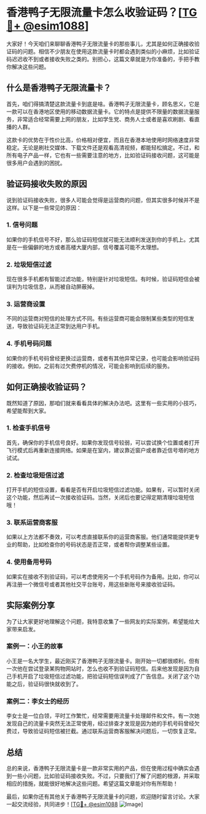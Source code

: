 # 香港鸭子无限流量卡怎么收验证码？[[TG💪+ @esim1088](https://t.me/s/esim1088)]

大家好！今天咱们来聊聊香港鸭子无限流量卡的那些事儿，尤其是如何正确接收验证码的问题。相信不少朋友在使用这款流量卡时都会遇到类似的小麻烦，比如验证码迟迟收不到或者接收失败之类的。别担心，这篇文章就是为你准备的，手把手教你解决这些问题。

## 什么是香港鸭子无限流量卡？

首先，咱们得搞清楚这款流量卡到底是啥。香港鸭子无限流量卡，顾名思义，它是一款可以在香港地区使用的移动数据流量卡。它的特点是提供不限量的数据流量服务，非常适合经常需要上网的朋友，比如学生党、商务人士或者是喜欢刷剧、看直播的人群。

这款卡的优势在于性价比高，价格相对便宜，而且在香港本地使用时网络速度非常稳定。无论是刷社交媒体、下载文件还是观看高清视频，都能轻松搞定。不过，和所有电子产品一样，它也有一些需要注意的地方，比如验证码接收问题，这可能是很多用户会遇到的困扰。

## 验证码接收失败的原因

说到验证码接收失败，很多人可能会觉得是运营商的问题，但其实很多时候并不是这样。以下是一些常见的原因：

### 1. **信号问题**
   如果你的手机信号不好，那么验证码短信就可能无法顺利发送到你的手机上。尤其是在一些偏僻的地方或者高楼大厦内部，信号覆盖可能不太理想。

### 2. **垃圾短信过滤**
   现在很多手机都有智能过滤功能，特别是针对垃圾短信。有时候，验证码短信会被误判为垃圾信息，从而被自动屏蔽掉。

### 3. **运营商设置**
   不同的运营商对短信的处理方式不同。有些运营商可能会限制某些类型的短信发送，导致验证码无法正常到达用户手机。

### 4. **手机号码问题**
   如果你的手机号码曾经更换过运营商，或者有其他异常记录，也可能会影响验证码的接收。例如，之前有过欠费停机的情况，可能会影响到后续的服务。

## 如何正确接收验证码？

既然知道了原因，那咱们就来看看具体的解决办法吧。这里有一些实用的小技巧，希望能帮到大家。

### 1. **检查手机信号**
   首先，确保你的手机信号良好。如果你发现信号较弱，可以尝试换个位置或者打开飞行模式后再重新连接网络。如果是在室内，建议靠近窗户或者靠近信号塔的地方试试。

### 2. **检查垃圾短信过滤**
   打开手机的短信设置，看看是否有开启垃圾短信过滤功能。如果有，可以暂时关闭这个功能，然后再试一次接收验证码。当然，关闭后也要记得定期清理垃圾短信哦！

### 3. **联系运营商客服**
   如果以上方法都不奏效，可以考虑直接联系你的运营商客服。他们通常能提供更专业的帮助，比如检查你的号码状态是否正常，或者帮你调整某些设置。

### 4. **使用备用号码**
   如果实在接收不到验证码，可以考虑使用另一个手机号码作为备用。比如，你可以再注册一个微信号或者其他社交平台账号，用这些新账号来接收验证码。

## 实际案例分享

为了让大家更好地理解这个问题，我特意收集了一些网友的实际案例，希望能给大家带来启发。

### 案例一：小王的故事
小王是一名大学生，最近刚买了香港鸭子无限流量卡。刚开始一切都很顺利，但有一次他在尝试登录某购物网站时，怎么也收不到验证码短信。后来他发现是因为自己手机开启了垃圾短信过滤功能，把验证码短信误判成了广告信息。关闭了这个功能之后，验证码很快就收到了。

### 案例二：李女士的经历
李女士是一位白领，平时工作繁忙，经常需要用流量卡处理邮件和文件。有一次她发现自己的流量卡突然无法正常使用，经过排查才发现是因为她的手机号码曾经欠费过，导致验证码短信被拦截。通过联系运营商客服解决问题后，一切恢复正常。

## 总结

总的来说，香港鸭子无限流量卡是一款非常实用的产品，但在使用过程中确实会遇到一些小问题，比如验证码接收失败。不过，只要我们了解了问题的根源，并采取相应的措施，就能很好地解决这些问题。希望这篇文章能对你有所帮助！

最后，如果你还有其他关于香港鸭子无限流量卡的问题，欢迎随时留言讨论。大家一起交流经验，共同进步！[[TG💪+ @esim1088](https://t.me/s/esim1088) ![Image](https://i.postimg.cc/4NQfJmqS/Snipaste-2025-05-13-00-14-12.png)]